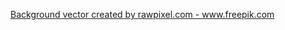 <a href='https://www.freepik.com/free-photos-vectors/background'>Background vector created by rawpixel.com - www.freepik.com</a>
